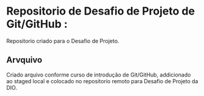 # Repositorio de Desafio de Projeto de Git/GitHub :
Repositorio criado para o Desafio de Projeto.

## Arvquivo
Criado arquivo conforme curso de introdução de Git/GitHub, addicionado ao staged local e colocado no repositorio remoto para Desafio de Projeto da DIO.
